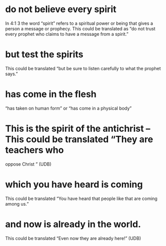 
 # do not believe every spirit 
   In 4:1
  3 the word “spirit” refers to a spiritual power or being
  that gives a person a message or prophecy. This could be translated as “do not trust every
  prophet who claims to have a message from a spirit.”
  # but test the spirits 
   This could be translated “but be sure to listen carefully to what the
  prophet says.”
  # has come in the flesh 
   “has taken on human form” or “has come in a physical body”
  # This is the spirit of the antichrist – This could be translated “They are teachers who
  oppose Christ ” (UDB)
  # which you have heard is coming 
   This could be translated “You have heard that people
  like that are coming among us.”
  # and now is already in the world. 
   This could be translated “Even now they are already
  here!” (UDB) 


